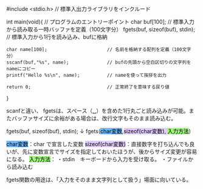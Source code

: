 \#include <stdio.h>                       // 標準入出力ライブラリをインクルード

int main(void){                          // プログラムのエントリーポイント
    char buf[100];                       // 標準入力から読み取る一時バッファを定義（100文字分）
    fgets(buf, sizeof(buf), stdin);      // 標準入力から1行を読み込み、bufに格納

    char name[100];                      // 名前を格納する配列を定義（100文字分）
    sscanf(buf,"%s", name);              // bufの先頭から空白区切りの文字列をnameにコピー
    printf("Hello %s\n", name);          // nameを使って挨拶を出力

    return 0;                            // 正常終了を意味する戻り値
}

scanfと違い、 fgetsは、スペース（␣）を含めた1行丸ごと読み込みが可能。またバッファサイズに余裕がある場合は、改行文字もそのまま読み込む。

fgets(buf, sizeof(buf), stdin);
↓
fgets(<mark style="background: #70b8ff;">char変数</mark>,<mark style="background: #D2B3FFA6;">sizeof(char変数), <mark style="background: #9df578;">入力方法</mark></mark>)

<mark style="background: #70b8ff;">char変数</mark>：char で宣言した変数
<mark style="background: #D2B3FFA6;">sizeof(char変数)</mark>：直接数字を打ち込んでも良いが、先に変数宣言でサイズを指定しておいたほうが、後からサイズ変更が容易になる。
<mark style="background: #9df578;">入力方法</mark>：
・stdin　キーボードから入力を受け取る。
・ファイルから読み込む


fgets関数の用途は、「入力をそのまま文字列として扱う」場面に向いている。